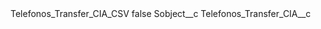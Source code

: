 <?xml version="1.0" encoding="UTF-8"?>
<CustomMetadata xmlns="http://soap.sforce.com/2006/04/metadata" xmlns:xsi="http://www.w3.org/2001/XMLSchema-instance" xmlns:xsd="http://www.w3.org/2001/XMLSchema">
    <label>Telefonos_Transfer_CIA_CSV</label>
    <protected>false</protected>
    <values>
        <field>Sobject__c</field>
        <value xsi:type="xsd:string">Telefonos_Transfer_CIA__c</value>
    </values>
</CustomMetadata>
